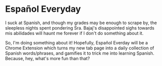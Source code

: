 # Español Everyday

I suck at Spanish, and though my grades may be enough to scrape by, the sleepless nights spent pondering Sra. Bajaj's disappointed sighs towards mis abilidades will haunt me forever if I don't do something about it.

So, I'm doing something about it! Hopefully, Español Everday will be a Chrome Extension which turns my new tab page into a daily collection of Spanish words/phrases, and gamifies it to trick me into learning Spanish. Because, hey, what's more fun than that?